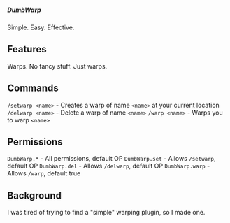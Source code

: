 ##### DumbWarp
Simple. Easy. Effective.

Features
-------

Warps. No fancy stuff. Just warps.

Commands
-------

`/setwarp <name>` - Creates a warp of name `<name>` at your current location
`/delwarp <name>` - Delete a warp of name `<name>`
`/warp <name>` - Warps you to warp `<name>`

Permissions
------

`DumbWarp.*` - All permissions, default OP
`DumbWarp.set` - Allows `/setwarp`, default OP
`DumbWarp.del` - Allows `/delwarp`, default OP
`DumbWarp.warp` - Allows `/warp`, default true

Background
------

I was tired of trying to find a "simple" warping plugin, so I made one.